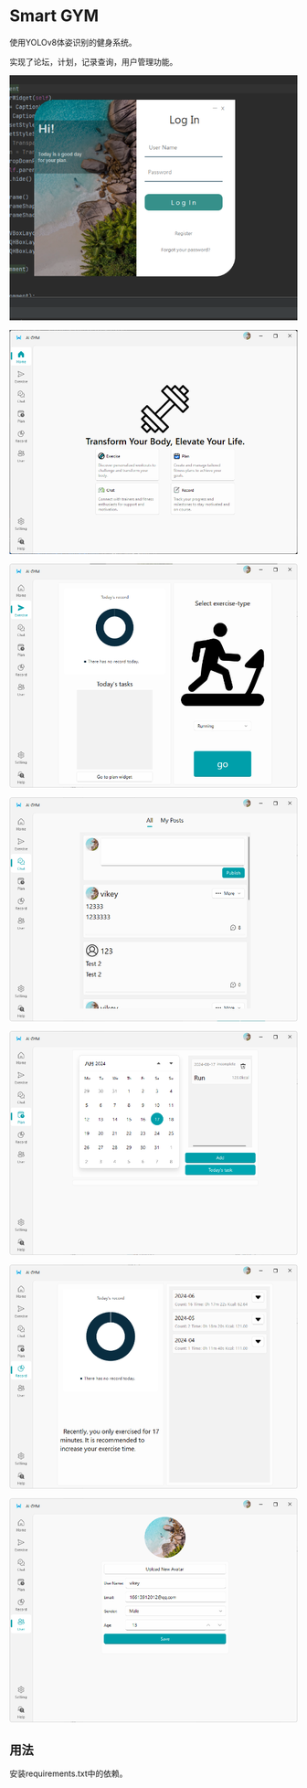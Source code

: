 # Smart GYM

使用YOLOv8体姿识别的健身系统。

实现了论坛，计划，记录查询，用户管理功能。

![image-20240817145500001](./assets/image-20240817145500001.png)

![image-20240817145536158](./assets/image-20240817145536158.png)

![image-20240817145648967](./assets/image-20240817145648967.png)

![image-20240817145701662](./assets/image-20240817145701662.png)

![image-20240817145755426](./assets/image-20240817145755426.png)

![image-20240817145805563](./assets/image-20240817145805563.png)

![image-20240817145818786](./assets/image-20240817145818786.png)

## 用法

安装requirements.txt中的依赖。

